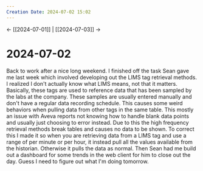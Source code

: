 ```yaml
---
Creation Date: 2024-07-02 15:02
---
```


<- [[2024-07-01]] | [[2024-07-03]]  ->

# 2024-07-02
Back to work after a nice long weekend. I finished off the task Sean gave me last week which involved developing out the LIMS tag retrieval methods. I realized I don't actually know what LIMS means, not that it matters. Basically, these tags are used to reference data that has been sampled by the labs at the company. These samples are usually entered manually and don't have a regular data recording schedule. This causes some weird behaviors when pulling data from other tags in the same table. This mostly an issue with Aveva reports not knowing how to handle blank data points and usually just choosing to error instead. Due to this the high frequency retrieval methods break tables and causes no data to be shown. To correct this I made it so when you are retrieving data from a LIMS tag and use a range of per minute or per hour, it instead pull all the values available from the historian. Otherwise it pulls the data as normal. Then Sean had me build out a dashboard for some trends in the web client for him to close out the day. Guess I need to figure out what I'm doing tomorrow.